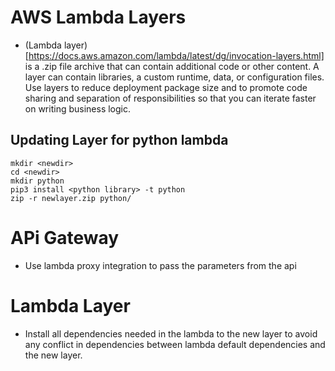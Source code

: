 # AWS Lambda Layers
* (Lambda layer)[https://docs.aws.amazon.com/lambda/latest/dg/invocation-layers.html]  is a .zip file archive that can contain additional code or other content. A layer can contain libraries, a custom runtime, data, or configuration files. Use layers to reduce deployment package size and to promote code sharing and separation of responsibilities so that you can iterate faster on writing business logic.
## Updating Layer for python lambda

```
mkdir <newdir>
cd <newdir>
mkdir python
pip3 install <python library> -t python
zip -r newlayer.zip python/
```

# APi Gateway
* Use lambda proxy integration to pass the parameters from the api

# Lambda Layer
* Install all dependencies needed in the lambda to the new layer to avoid any
  conflict in dependencies between lambda default dependencies 
  and the new layer.

